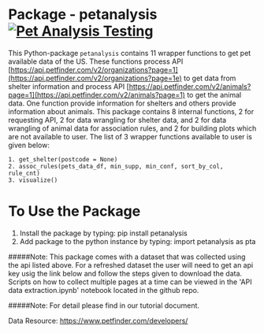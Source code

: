 # Package - petanalysis [![Pet Analysis Testing](https://github.com/atevhs/DATA534_PetAnalysis/actions/workflows/python-package.yml/badge.svg)](https://github.com/atevhs/DATA534_PetAnalysis/actions/workflows/python-package.yml)
This Python-package `petanalysis` contains 11 wrapper functions to get pet available data of the US. These functions process API [https://api.petfinder.com/v2/organizations?page=1](https://api.petfinder.com/v2/organizations?page=1e) to get data from shelter information and process API [https://api.petfinder.com/v2/animals?page=1](https://api.petfinder.com/v2/animals?page=1) to get the animal data. One function provide information for shelters and others provide information about animals. This package contains 8 internal functions, 2 for requesting API, 2 for data wrangling for shelter data, and 2 for data wrangling of animal data for association rules, and 2 for building plots which are not available to user. The list of 3 wrapper functions available to user is given below:


```
1. get_shelter(postcode = None)
2. assoc_rules(pets_data_df, min_supp, min_conf, sort_by_col, rule_cnt)
3. visualize()
``` 

# To Use the Package
1. Install the package by typing: pip install petanalysis
2. Add package to the python instance by typing: import petanalysis as pta


#####Note:
This package comes with a dataset that was collected using the api listed above. For a refreshed dataset the user will need to get an api key usig the link below and follow the steps given to download the data. Scripts on how to collect multiple pages at a time can be viewed in the 'API data extraction.ipynb' notebook located in the github repo.

#####Note:
For detail please find in our tutorial document.

Data Resource: https://www.petfinder.com/developers/
